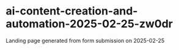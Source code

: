 # ai-content-creation-and-automation-2025-02-25-zw0dr
Landing page generated from form submission on 2025-02-25
